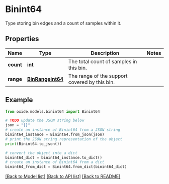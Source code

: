 # Binint64

Type storing bin edges and a count of samples within it.

## Properties

Name | Type | Description | Notes
------------ | ------------- | ------------- | -------------
**count** | **int** | The total count of samples in this bin. | 
**range** | [**BinRangeint64**](BinRangeint64.md) | The range of the support covered by this bin. | 

## Example

```python
from oxide.models.binint64 import Binint64

# TODO update the JSON string below
json = "{}"
# create an instance of Binint64 from a JSON string
binint64_instance = Binint64.from_json(json)
# print the JSON string representation of the object
print(Binint64.to_json())

# convert the object into a dict
binint64_dict = binint64_instance.to_dict()
# create an instance of Binint64 from a dict
binint64_from_dict = Binint64.from_dict(binint64_dict)
```
[[Back to Model list]](../README.md#documentation-for-models) [[Back to API list]](../README.md#documentation-for-api-endpoints) [[Back to README]](../README.md)


